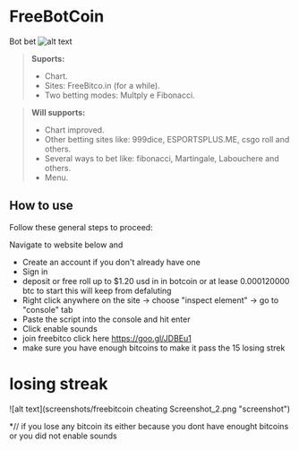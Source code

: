 # FreeBotCoin
Bot bet
![alt text](screenshots/bootFREEBETCO.png "screenshot")

> **Suports:**
> - Chart.
> - Sites: FreeBitco.in (for a while).
> - Two betting modes: Multply e Fibonacci.


> **Will supports:**
> - Chart improved.
> - Other betting sites like: 999dice, ESPORTSPLUS.ME, csgo roll and others.
> - Several ways to bet like: fibonacci, Martingale, Labouchere and others.
> - Menu.

## How to use
Follow these general steps to proceed:

Navigate to  website below and
* Create an account if you don't already have one
* Sign in
* deposit or free roll up to $1.20 usd in in botcoin or at lease 0.000120000 btc  to start this will keep from defaluting 
* Right click anywhere on the site -> choose "inspect element" -> go to "console" tab
* Paste the script into the console and hit enter
* Click enable sounds 
* join freebitco  click here https://goo.gl/JDBEu1
* make sure you have enough bitcoins to make it pass the 15 losing strek 
>
# losing streak

![alt text](screenshots/freebitcoin cheating Screenshot_2.png "screenshot")


*// if you lose any bitcoin its either because you dont have enought bitcoins or you did not enable sounds 
